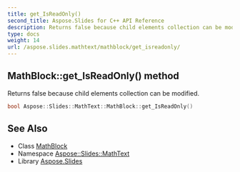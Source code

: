 ```yaml
---
title: get_IsReadOnly()
second_title: Aspose.Slides for C++ API Reference
description: Returns false because child elements collection can be modified.
type: docs
weight: 14
url: /aspose.slides.mathtext/mathblock/get_isreadonly/
---
```

## MathBlock::get_IsReadOnly() method


Returns false because child elements collection can be modified.

```cpp
bool Aspose::Slides::MathText::MathBlock::get_IsReadOnly()
```

## See Also

* Class [MathBlock](../)
* Namespace [Aspose::Slides::MathText](../../)
* Library [Aspose.Slides](../../../)